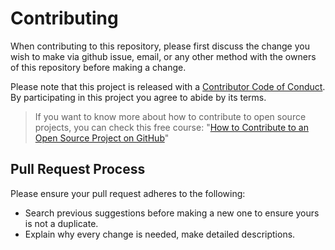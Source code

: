 # Contributing

When contributing to this repository, please first discuss the change you wish to make via github issue,
email, or any other method with the owners of this repository before making a change.

Please note that this project is released with a [Contributor Code of Conduct](code-of-conduct.md). By participating in this project you agree to abide by its terms.

> If you want to know more about how to contribute to open source projects, you can check this free course: \"[How to Contribute to an Open Source Project on GitHub](https://egghead.io/courses/how-to-contribute-to-an-open-source-project-on-github)\"

## Pull Request Process

Please ensure your pull request adheres to the following:

- Search previous suggestions before making a new one to ensure yours is not a duplicate.
- Explain why every change is needed, make detailed descriptions.
